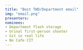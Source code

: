 ```yaml
---
title: "Best TWD/Department email"
img: "email.png"
presenters:
nominees:
- Department flash storage
- Urinal first-person shooter
- Git in real life
- No Cafe CIT
---
```

